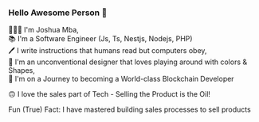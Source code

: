 ### Hello Awesome Person 👋

🤵🏽‍♂️   I'm Joshua Mba,   
📚   I'm a Software Engineer (Js, Ts, Nestjs, Nodejs, PHP)  
🖊   I write instructions that humans read but computers obey,  
🎨   I'm an unconventional designer that loves playing around with colors & Shapes,  
💪   I'm on a Journey to becoming a World-class Blockchain Developer

🙃   I love the sales part of Tech - Selling the Product is the Oil! 

Fun (True) Fact: I have mastered building sales processes to sell products


